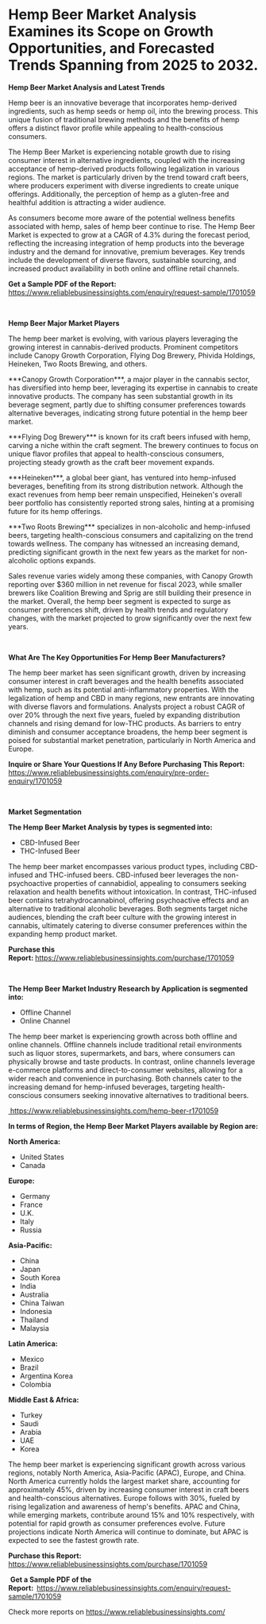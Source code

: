 <p><h1>Hemp Beer Market Analysis Examines its Scope on Growth Opportunities, and Forecasted Trends Spanning from 2025 to 2032.</h1></p><p><strong>Hemp Beer Market Analysis and Latest Trends</strong></p>
<p><p>Hemp beer is an innovative beverage that incorporates hemp-derived ingredients, such as hemp seeds or hemp oil, into the brewing process. This unique fusion of traditional brewing methods and the benefits of hemp offers a distinct flavor profile while appealing to health-conscious consumers. </p><p>The Hemp Beer Market is experiencing notable growth due to rising consumer interest in alternative ingredients, coupled with the increasing acceptance of hemp-derived products following legalization in various regions. The market is particularly driven by the trend toward craft beers, where producers experiment with diverse ingredients to create unique offerings. Additionally, the perception of hemp as a gluten-free and healthful addition is attracting a wider audience.</p><p>As consumers become more aware of the potential wellness benefits associated with hemp, sales of hemp beer continue to rise. The Hemp Beer Market is expected to grow at a CAGR of 4.3% during the forecast period, reflecting the increasing integration of hemp products into the beverage industry and the demand for innovative, premium beverages. Key trends include the development of diverse flavors, sustainable sourcing, and increased product availability in both online and offline retail channels.</p></p>
<p><strong>Get a Sample PDF of the Report:&nbsp;</strong> <a href="https://www.reliablebusinessinsights.com/enquiry/request-sample/1701059?utm_campaign=75&utm_medium=2&utm_source=Github&utm_content=ia&utm_term=09012025&utm_id=hemp-beer">https://www.reliablebusinessinsights.com/enquiry/request-sample/1701059</a></p>
<p>&nbsp;</p>
<p><strong>Hemp Beer Major Market Players</strong></p>
<p><p>The hemp beer market is evolving, with various players leveraging the growing interest in cannabis-derived products. Prominent competitors include Canopy Growth Corporation, Flying Dog Brewery, Phivida Holdings, Heineken, Two Roots Brewing, and others.</p><p>***Canopy Growth Corporation***, a major player in the cannabis sector, has diversified into hemp beer, leveraging its expertise in cannabis to create innovative products. The company has seen substantial growth in its beverage segment, partly due to shifting consumer preferences towards alternative beverages, indicating strong future potential in the hemp beer market.</p><p>***Flying Dog Brewery*** is known for its craft beers infused with hemp, carving a niche within the craft segment. The brewery continues to focus on unique flavor profiles that appeal to health-conscious consumers, projecting steady growth as the craft beer movement expands.</p><p>***Heineken***, a global beer giant, has ventured into hemp-infused beverages, benefiting from its strong distribution network. Although the exact revenues from hemp beer remain unspecified, Heineken's overall beer portfolio has consistently reported strong sales, hinting at a promising future for its hemp offerings.</p><p>***Two Roots Brewing*** specializes in non-alcoholic and hemp-infused beers, targeting health-conscious consumers and capitalizing on the trend towards wellness. The company has witnessed an increasing demand, predicting significant growth in the next few years as the market for non-alcoholic options expands.</p><p>Sales revenue varies widely among these companies, with Canopy Growth reporting over $360 million in net revenue for fiscal 2023, while smaller brewers like Coalition Brewing and Sprig are still building their presence in the market. Overall, the hemp beer segment is expected to surge as consumer preferences shift, driven by health trends and regulatory changes, with the market projected to grow significantly over the next few years.</p></p>
<p>&nbsp;</p>
<p><strong>What Are The Key Opportunities For Hemp Beer Manufacturers?</strong></p>
<p><p>The hemp beer market has seen significant growth, driven by increasing consumer interest in craft beverages and the health benefits associated with hemp, such as its potential anti-inflammatory properties. With the legalization of hemp and CBD in many regions, new entrants are innovating with diverse flavors and formulations. Analysts project a robust CAGR of over 20% through the next five years, fueled by expanding distribution channels and rising demand for low-THC products. As barriers to entry diminish and consumer acceptance broadens, the hemp beer segment is poised for substantial market penetration, particularly in North America and Europe.</p></p>
<p><strong>Inquire or Share Your Questions If Any Before Purchasing This Report:</strong> <a href="https://www.reliablebusinessinsights.com/enquiry/pre-order-enquiry/1701059?utm_campaign=75&utm_medium=2&utm_source=Github&utm_content=ia&utm_term=09012025&utm_id=hemp-beer">https://www.reliablebusinessinsights.com/enquiry/pre-order-enquiry/1701059</a></p>
<p>&nbsp;</p>
<p><strong>Market Segmentation</strong></p>
<p><strong>The Hemp Beer Market Analysis by types is segmented into:</strong></p>
<p><ul><li>CBD-Infused Beer</li><li>THC-Infused Beer</li></ul></p>
<p><p>The hemp beer market encompasses various product types, including CBD-infused and THC-infused beers. CBD-infused beer leverages the non-psychoactive properties of cannabidiol, appealing to consumers seeking relaxation and health benefits without intoxication. In contrast, THC-infused beer contains tetrahydrocannabinol, offering psychoactive effects and an alternative to traditional alcoholic beverages. Both segments target niche audiences, blending the craft beer culture with the growing interest in cannabis, ultimately catering to diverse consumer preferences within the expanding hemp product market.</p></p>
<p><strong>Purchase this Report:&nbsp;</strong><a href="https://www.reliablebusinessinsights.com/purchase/1701059?utm_campaign=75&utm_medium=2&utm_source=Github&utm_content=ia&utm_term=09012025&utm_id=hemp-beer">https://www.reliablebusinessinsights.com/purchase/1701059</a></p>
<p>&nbsp;</p>
<p><strong>The Hemp Beer Market Industry Research by Application is segmented into:</strong></p>
<p><ul><li>Offline Channel</li><li>Online Channel</li></ul></p>
<p><p>The hemp beer market is experiencing growth across both offline and online channels. Offline channels include traditional retail environments such as liquor stores, supermarkets, and bars, where consumers can physically browse and taste products. In contrast, online channels leverage e-commerce platforms and direct-to-consumer websites, allowing for a wider reach and convenience in purchasing. Both channels cater to the increasing demand for hemp-infused beverages, targeting health-conscious consumers seeking innovative alternatives to traditional beers.</p></p>
<p><a href="https://www.reliablebusinessinsights.com/hemp-beer-r1701059?utm_campaign=75&utm_medium=2&utm_source=Github&utm_content=ia&utm_term=09012025&utm_id=hemp-beer">&nbsp;https://www.reliablebusinessinsights.com/hemp-beer-r1701059</a></p>
<p><strong>In terms of Region, the Hemp Beer Market Players available by Region are:</strong></p>
<p>
    <p> <strong> North America: </strong>
        <ul>
            <li>United States</li>
            <li>Canada</li>
        </ul>
        </p> 
    <p> <strong> Europe: </strong>
        <ul>
            <li>Germany</li>
            <li>France</li>
            <li>U.K.</li>
            <li>Italy</li>
            <li>Russia</li>
        </ul>
        </p> 
    <p> <strong> Asia-Pacific: </strong>
        <ul>
            <li>China</li>
            <li>Japan</li>
            <li>South Korea</li>
            <li>India</li>
            <li>Australia</li>
            <li>China Taiwan</li>
            <li>Indonesia</li>
            <li>Thailand</li>
            <li>Malaysia</li>
        </ul>
        </p> 
    <p> <strong> Latin America: </strong>
        <ul>
            <li>Mexico</li>
            <li>Brazil</li>
            <li>Argentina Korea</li>
            <li>Colombia</li>
        </ul>
        </p> 
    <p> <strong> Middle East & Africa: </strong>
        <ul>
            <li>Turkey</li>
            <li>Saudi</li>
            <li>Arabia</li>
            <li>UAE</li>
            <li>Korea</li>
        </ul>
    </p>
    </p>
<p><p>The hemp beer market is experiencing significant growth across various regions, notably North America, Asia-Pacific (APAC), Europe, and China. North America currently holds the largest market share, accounting for approximately 45%, driven by increasing consumer interest in craft beers and health-conscious alternatives. Europe follows with 30%, fueled by rising legalization and awareness of hemp's benefits. APAC and China, while emerging markets, contribute around 15% and 10% respectively, with potential for rapid growth as consumer preferences evolve. Future projections indicate North America will continue to dominate, but APAC is expected to see the fastest growth rate.</p></p>
<p><strong>Purchase this Report: </strong><a href="https://www.reliablebusinessinsights.com/purchase/1701059?utm_campaign=75&utm_medium=2&utm_source=Github&utm_content=ia&utm_term=09012025&utm_id=hemp-beer">https://www.reliablebusinessinsights.com/purchase/1701059</a></p>
<p>&nbsp;<strong>Get a Sample PDF of the Report:&nbsp;&nbsp;</strong><a href="https://www.reliablebusinessinsights.com/enquiry/request-sample/1701059?utm_campaign=75&utm_medium=2&utm_source=Github&utm_content=ia&utm_term=09012025&utm_id=hemp-beer">https://www.reliablebusinessinsights.com/enquiry/request-sample/1701059</a></p>
<p><strong></strong></p>
<p>Check more reports on <a href="https://www.reliablebusinessinsights.com/?utm_campaign=75&utm_medium=2&utm_source=Github&utm_content=ia&utm_term=09012025&utm_id=hemp-beer">https://www.reliablebusinessinsights.com/</a></p>